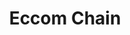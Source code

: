 ---
layout: work-post
title:  "Eccom Chain"
image: /assets/img/projects/3d-art.png
type: freelance
role: Designer
time: "3 years"
kind: "Design"
group:
---